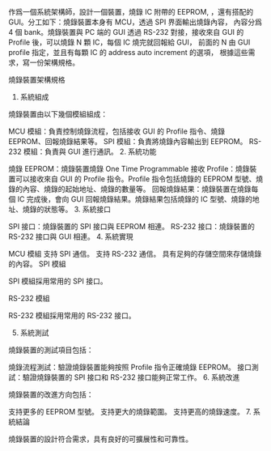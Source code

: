 作爲一個系統架構師，設計一個裝置，燒錄 IC 附帶的 EEPROM, ，還有搭配的 GUI。分工如下：燒錄裝置本身有 MCU，透過 SPI 界面輸出燒錄內容， 內容分爲 4 個 bank。燒錄裝置與 PC 端的 GUI 透過 RS-232 對接，接收來自 GUI 的 Profile 後，可以燒錄 N 顆 IC，每個 IC 燒完就回報給 GUI， 前面的 N 由 GUI profile 指定，並且有每顆 IC 的 address auto increment 的選項， 根據這些需求，寫一份架構規格。


燒錄裝置架構規格

1. 系統組成

燒錄裝置由以下幾個模組組成：

MCU 模組：負責控制燒錄流程，包括接收 GUI 的 Profile 指令、燒錄 EEPROM、回報燒錄結果等。
SPI 模組：負責將燒錄內容輸出到 EEPROM。
RS-232 模組：負責與 GUI 進行通訊。
2. 系統功能

燒錄 EEPROM：燒錄裝置燒錄 One Time Programmable
接收 Profile：燒錄裝置可以接收來自 GUI 的 Profile 指令。Profile 指令包括燒錄的 EEPROM 型號、燒錄的內容、燒錄的起始地址、燒錄的數量等。
回報燒錄結果：燒錄裝置在燒錄每個 IC 完成後，會向 GUI 回報燒錄結果。燒錄結果包括燒錄的 IC 型號、燒錄的地址、燒錄的狀態等。
3. 系統接口

SPI 接口：燒錄裝置的 SPI 接口與 EEPROM 相連。
RS-232 接口：燒錄裝置的 RS-232 接口與 GUI 相連。
4. 系統實現

MCU 模組
支持 SPI 通信。
支持 RS-232 通信。
具有足夠的存儲空間來存儲燒錄的內容。
SPI 模組

SPI 模組採用常用的 SPI 接口。

RS-232 模組

RS-232 模組採用常用的 RS-232 接口。

5. 系統測試

燒錄裝置的測試項目包括：

燒錄流程測試：驗證燒錄裝置能夠按照 Profile 指令正確燒錄 EEPROM。
接口測試：驗證燒錄裝置的 SPI 接口和 RS-232 接口能夠正常工作。
6. 系統改進

燒錄裝置的改進方向包括：

支持更多的 EEPROM 型號。
支持更大的燒錄範圍。
支持更高的燒錄速度。
7. 系統結論

燒錄裝置的設計符合需求，具有良好的可擴展性和可靠性。